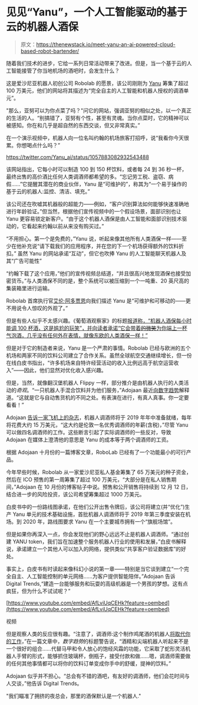 # 见见“Yanu”，一个人工智能驱动的基于云的机器人酒保

> 原文：<https://thenewstack.io/meet-yanu-an-ai-powered-cloud-based-robot-bartender/>

随着我们技术的进步，它给一系列日常活动带来了改进。但是，当一个基于云的人工智能接管了你当地机场的酒吧时，会发生什么？

这是爱沙尼亚机器人初创公司 Robolab 的愿景，该公司刚刚为 [Yanu](https://yanu.ai/) 筹集了超过 100 万美元，他们的网站将其描述为“完全自主的人工智能和机器人授权的调酒单元”。

"那么，亚努可以为你点菜了吗？"问它的网站，强调亚努的相似之处，以一个真正的生活的人。“别搞错了，亚努有个性，甚至有灵魂。当你点菜时，它的精神可以被感知。你在和几乎是超自然的东西交谈，但又非常真实。”

在一个演示视频中，机器人向一位名叫约翰的机场旅客打招呼，说“我看你今天很累。你想喝点什么吗？”

https://twitter.com/Yanu_ai/status/1057883082932543488

该网站指出，它每小时可以制造 100 到 150 杯饮料，或者每 24 到 36 秒一杯，最终出售的高价酒比任何人类调酒师都希望的多。“忘记劳工税、盗窃、病假……”它提醒其潜在的商业伙伴，Yanu 是“可维护的”，称其为“一个易于操作的基于云的机器人:监控、清洁、填充。”

该公司还在吹嘘其机器般的超能力——例如，“客户识别算法如何能够快速准确地进行年龄验证。”但当然，根据他们宣传视频中的一个假设场景，面部识别也让 Yanu 更容易锁定新客户。“由于这个机器人酒保是由人工智能和面部识别技术驱动的，它看起来约翰以前从来没有购买过。”

“不用担心。第一个是免费的，”Yanu 说，听起来像其他所有人类酒保一样——至少在他补充说“请下载我们的应用程序，并在您的下一个机场获得额外的饮料折扣。”
虽然 Yanu 的网站承诺“互动”，但它也吹捧 Yanu 的人工智能聊天机器人及其“广告可能性”

“约翰下载了这个应用，”他们的宣传视频总结道，“并且很高兴地发现酒保也接受加密货币。”与人类酒保不同的是，整个系统可以被压缩到一个一吨重、20 英尺高的集装箱里进行运输。

Robolab 首席执行官[艾伦·阿多贾恩](https://www.linkedin.com/in/alan-adojaan-41990558/)向我们描述 Yanu 是“可维护和可移动的——更不用说令人惊叹的外观了。”

但是有些人似乎不太感兴趣。《葡萄酒观察家》的标题[报道称，“机器人酒保每小时能调 100 杯酒，这是尴尬的玩笑”，并向读者承诺“它会带着~~的微笑~~为你端上一杯气泡酒，几乎没有任何外在表情，就像东欧的人类酒保一样！”](https://www.winespectator.com/webfeature/show/id/Robot-Bartender-Yanu-Makes-100-Drinks-Per-Hour-White-Wine-Emoji-Unfiltered)

但是对于它的制造者来说，Yanu 是一个严肃的事情。Robolab 已经与欧洲的五个机场和两家不同的饮料公司建立了合作关系。虽然全球航空交通继续增长，但一份在线白皮书指出，“许多机场来自特许经营活动的收入比例远高于航空运营收入”——因此，他们显然对优化收入感兴趣。

但是，当然，就像翻汉堡机器人 Flippy 一样，部分推介是由机器人执行的人类活动的*奇观*。“一只机器人手混合饮料并为他们服务，”Adojaan 最近[向数字趋势](https://www.digitaltrends.com/cool-tech/yanu-robot-bartender/)解释道。“这就是它与自动售货机的不同之处。有表演在进行，有真人真事。你一定要看看！”

Adojaan [告诉一家飞机上的杂志](https://pbs.twimg.com/media/DppxW_-XUAA8vB_.jpg)，机器人调酒师将于 2019 年年中准备就绪，每年将花费大约 15 万美元，“这大约是伦敦一名优秀调酒师的年薪(含税)，”尽管 Yanu 可以做四名调酒师的工作。这些断言引起了实际调酒师的一些反对，导致 Adojaan 在媒体上澄清他的意思是 Yanu 的成本等于两个调酒师的工资。

根据 Adojaan 十月份的一篇博客文章，RoboLab 已经有了一个功能最小的可行产品。

今年早些时候，Robolab 从一家爱沙尼亚私人基金筹集了 65 万美元的种子资金，然后在 ICO 预售的第一周筹集了超过 100 万美元，“大部分是在私人销售期间，”Adojaan 在 10 月份的博客帖子中说。预售和公开销售将持续到 12 月 12 日，结合进一步的风险投资，该公司希望筹集超过 1000 万美元。

白皮书中的一份路线图承诺，在他们公开出售令牌后，该公司将建立(并“优化”)生产 Yanu 单元的技术基础设施，首批机器人调酒师将于 2019 年第三季度安装在机场。到 2020 年，路线图要求 Yanu 在一个主要城市拥有一个“旗舰场馆”。

但是如果你再深入一点，你会发现他们的野心远远不止是机器人调酒师。“通过创建 YANU token，我们旨在加速整个服务机器人行业的使用和发展，”白皮书解释说，承诺建立一个其他人可以加入的网络，提供类似“共享客户验证数据库”的好处。

事实上，白皮书有时读起来像科幻小说的第一章——特别是当它谈到建立“一个完全自主、人工智能控制的单元网络……为客户提供智能陪伴。”Adojaan 告诉 Digital Trends,“建造一台能够服务和玩耍的高级机器是一个男孩的梦想。这有点疯狂，但为什么不试试呢？”

[https://www.youtube.com/embed/AfLviUqCEHk?feature=oembed](https://www.youtube.com/embed/AfLviUqCEHk?feature=oembed)

视频

但是观察人类的反应很有趣。“注意了，调酒师:这个制作鸡尾酒的机器人[将取代你的工作](https://www.digitaltrends.com/cool-tech/yanu-robot-bartender/)，”在一篇文章中，*数字趋势*的标题警告说，“酒精和尖端机器人听起来不是一个很好的组合……代替马甲和令人放心的饱经风霜的功能，它采取了蛇形灵活机器人手臂的形式，能够抓住玻璃杯，倒瓶子，接受付款和做……嗯，调酒师需要做的任何其他事情都可以将你的饮料订单变成你手中的舒缓，提神的饮料。”

Adojaan 似乎并不担心。“总会有不错的酒吧，有友好的调酒师，他们会花时间与人交谈，”他告诉 Digital Trends。

"我们瞄准了拥挤的夜总会，那里的酒保默认是一个机器人."

<svg xmlns:xlink="http://www.w3.org/1999/xlink" viewBox="0 0 68 31" version="1.1"><title>Group</title> <desc>Created with Sketch.</desc></svg>